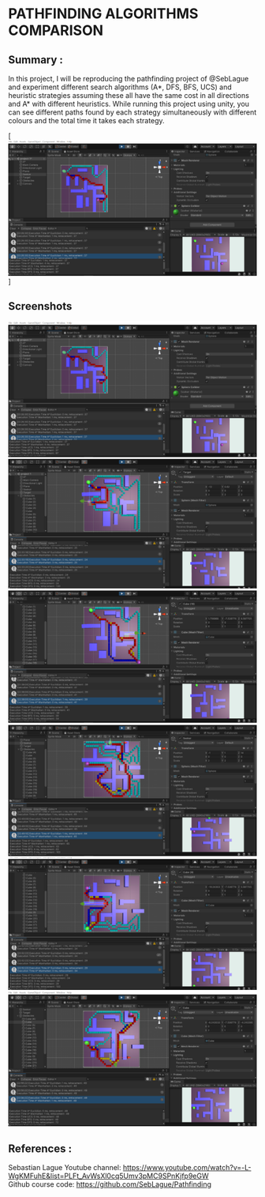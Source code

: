 # PATHFINDING ALGORITHMS COMPARISON

## Summary :

In this project, I will be reproducing the pathfinding project of @SebLague and experiment different search algorithms (A*, DFS, BFS, UCS) and heuristic strategies assuming these all have the same cost in all directions and A* with different heuristics.
While running this project using unity, you can see different paths found by each strategy simultaneously with different colours and the total time it takes each strategy.



[![AI Pathfinding Algorithm](./Screenshots/1.png)]

## Screenshots
![](./Screenshots/1.PNG)
![](./Screenshots/2.PNG)
![](./Screenshots/3.PNG)
![](./Screenshots/4.PNG)
![](./Screenshots/5.PNG)
![](./Screenshots/6.PNG)

## References :

Sebastian Lague Youtube channel: https://www.youtube.com/watch?v=-L-WgKMFuhE&list=PLFt_AvWsXl0cq5Umv3pMC9SPnKjfp9eGW  <br />
Github course code: https://github.com/SebLague/Pathfinding <br />
